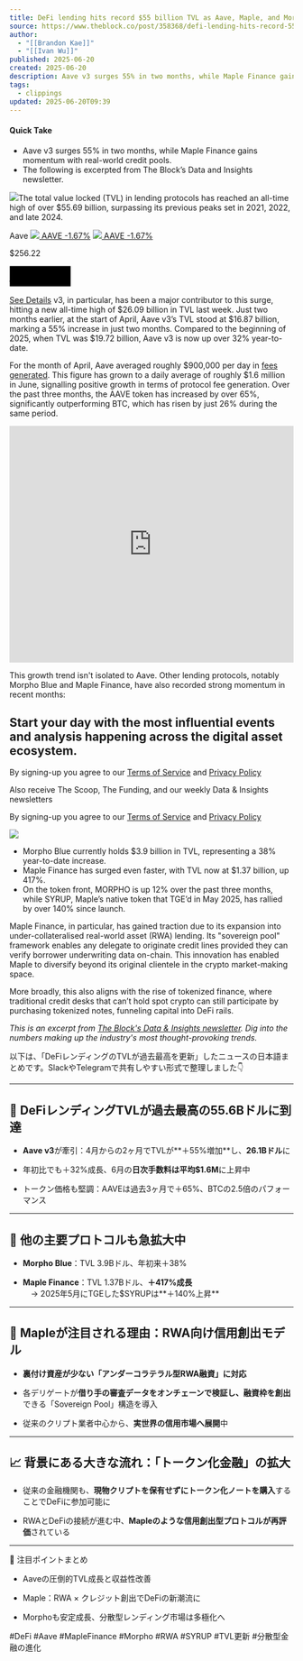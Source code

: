```yaml
---
title: DeFi lending hits record $55 billion TVL as Aave, Maple, and Morpho lead the charge
source: https://www.theblock.co/post/358368/defi-lending-hits-record-55-billion-tvl-as-aave-maple-and-morpho-lead-the-charge
author:
  - "[[Brandon Kae]]"
  - "[[Ivan Wu]]"
published: 2025-06-20
created: 2025-06-20
description: Aave v3 surges 55% in two months, while Maple Finance gains momentum with real-world credit pools.
tags:
  - clippings
updated: 2025-06-20T09:39
---
```

#### Quick Take

- Aave v3 surges 55% in two months, while Maple Finance gains momentum with real-world credit pools.
- The following is excerpted from The Block’s Data and Insights newsletter.


![](https://www.tbstat.com/cdn-cgi/image/format=webp,q=50/wp/uploads/2023/03/20230309_Aave_News-1200x675.jpg)The total value locked (TVL) in lending protocols has reached an all-time high of over $55.69 billion, surpassing its previous peaks set in 2021, 2022, and late 2024. 

Aave  [![](https://www.tbstat.com/cdn-cgi/image/format=webp,q=40/wp/uploads/2023/10/AAVE.png) AAVE \-1.67%](https://www.theblock.co/price/72131/aave-aave-usd) [![](https://www.tbstat.com/wp/uploads/2023/10/AAVE.png) AAVE \-1.67%](https://www.theblock.co/price/72131/aave-aave-usd)

$256.22

<svg version="1.1" class="highcharts-root" xmlns="http://www.w3.org/2000/svg" width="110" height="38" viewBox="0 0 110 38"><desc>Created with Highcharts 9.3.3</desc><defs><clipPath id="highcharts-j7bg8tp-4675-"><rect x="0" y="0" width="98" height="26"></rect></clipPath><clipPath id="highcharts-j7bg8tp-4964-"><rect x="0" y="0" width="98" height="26"></rect></clipPath></defs><rect class="highcharts-background" x="0.5" y="0.5" width="108" height="36" rx="0" ry="0"></rect><rect class="highcharts-plot-background" x="6" y="6" width="98" height="26"></rect><rect class="highcharts-plot-border" data-z-index="1" x="5.5" y="5.5" width="99" height="27"></rect><g class="highcharts-series-group" data-z-index="3"><g class="highcharts-series highcharts-series-0 highcharts-line-series highcharts-color-1" data-z-index="0.1" transform="translate(6,6) scale(1 1)" clip-path="url(#highcharts-j7bg8tp-4964-)"><path d="M 0.96078431372549 8.636391559626972 L 1.2220824499765 9.228871836372413 L 1.630779534882 9.946009877915351 L 1.8987776233446 10.451876019037055 L 2.3030080734424 11.238808803483904 L 2.5654228683954 11.508654777741501 L 2.9696533184932 12.349222296407039 L 3.2387680656577 12.196470477257188 L 3.6295986113324 11.579184949421485 L 3.9087632868142 11.216369868696527 L 4.2482275322002 10.90816026108315 L 4.6457580300864 10.917138444517786 L 4.9182227533568 11.319300458236707 L 5.314636592541 11.66149538497104 L 5.7132837491292 10.396666598863266 L 5.9846318136976 8.714718860812656 L 6.2537465608621 6.9273202809052385 L 6.6512770587483 6.232041162208819 L 6.9248584407206 5.749942756101991 L 7.3223889386068 5.802823178608538 L 7.597086979281 6.565613025709055 L 7.996850794571 7.1464030877861155 L 8.3296150877454 8.310507127925778 L 8.5920298826984 9.730401329821671 L 9.0029602850078 11.893465249220448 L 9.2687250560665 11.536413657037318 L 9.6640222365489 11.191926175428744 L 9.9320203250115 11.094881010192243 L 10.341834068619 11.334254122689954 L 10.605365522274 11.71476331086863 L 11.000662702756 11.987318431378833 L 11.27536074343 11.54478112573765 L 11.681824510932 11.77092908555473 L 11.950939258097 12.119816248531297 L 12.287053527377 11.81909940338369 L 12.675650755648 10.331304569547534 L 13.086581157957 11.153468046481374 L 13.34899595291 11.767246765128052 L 13.625927310988 11.911675144793191 L 14.027924443682 11.976956225978917 L 14.295922532144 11.820298596404385 L 14.688986395223 10.928964845313144 L 14.962567777195 10.05343920686824 L 15.360098275081 10.434144019117072 L 15.633679657054 10.99528884875181 L 16.028976837536 11.380207039084956 L 16.363974448114 11.077691927280434 L 16.631972536577 10.756394600069935 L 17.037319645377 10.864583494666801 L 17.301967757733 10.365659932360074 L 17.706198207831 10.190018967459839 L 17.985362883313 9.736133600617698 L 18.379543405093 9.757988269259137 L 18.652008128364 10.32607593639366 L 19.048421967548 10.43875372650405 L 19.317536714713 10.596385069255204 L 19.720650506108 10.90743342162859 L 19.991998570677 10.510224141434758 L 20.326996181255 10.257618477877143 L 20.727876655247 11.148670091970825 L 20.999224719816 10.896198062041869 L 21.387821948086 11.159259478644312 L 21.661403330059 11.973156568857378 L 22.062283804051 12.852690354068976 L 22.332515209917 13.477294124668477 L 22.734512342611 13.713873007227834 L 23.133159499199 13.889666374123806 L 23.404507563767 13.193858403743336 L 23.670272334826 12.78334728261002 L 24.067802832712 12.316672873081927 L 24.411733712906 12.179239049099012 L 24.683081777475 11.142216897399635 L 25.078378957957 10.611439305647291 L 25.343027070314 10.63925251621108 L 25.752840813921 9.839826790903775 L 26.021955561086 9.541701823630266 L 26.422836035078 8.934087508376546 L 26.681900853925 8.809188377962581 L 27.089481280128 9.245582935837746 L 27.360829344697 9.412370426695258 L 27.757243183881 9.59406623590072 L 28.049807763786 10.009014514533648 L 28.495354585855 9.281415315431413 L 28.766702650424 9.353725111841246 L 29.029117445377 10.249308237004444 L 29.427764601965 10.89571328297768 L 29.702462642639 11.532795670859665 L 30.106693092737 12.274416295923487 L 30.376924498603 11.799702378643577 L 30.776688313893 11.33502021160959 L 31.039103108846 11.445057394143028 L 31.437750265434 11.636531221142505 L 31.84644735034 12.550881752081397 L 32.109978803995 12.724537374096437 L 32.450559708083 11.73188760602828 L 32.720791113949 11.072647010622903 L 33.111621659624 10.816820393355531 L 33.386319700298 10.711895609983102 L 33.780500222078 9.975846125286385 L 34.052964945349 9.783615546181966 L 34.454962078043 9.557971565727968 L 34.728543460015 8.977133061179146 L 35.130540592709 8.562161016006609 L 35.39183872896 8.772712247826995 L 35.792719202952 8.812725083589019 L 36.075233854539 9.06305517885307 L 36.407998147714 8.934996332873776 L 36.801062010792 8.673604602362285 L 37.080226686274 7.928376132351534 L 37.468823914545 7.4356873201209055 L 37.739055320412 6.605144174831725 L 38.146635746615 5.885113220653647 L 38.407933882866 5.85900729782864 L 38.816630967772 6.0574938476247375 L 39.084629056234 5.848028643838198 L 39.476576260611 5.569965424539962 L 39.746807666477 5.624896530189623 L 40.153271433979 6.5017403002072705 L 40.480452433644 6.218999571669535 L 40.758500450424 6.038771636909864 L 41.152680972204 6.427493565676738 L 41.42849567158 5.914723979250411 L 41.832726121678 5.044972004004816 L 42.102957527544 4.310161402178711 L 42.501604684133 3.7191571330799285 L 42.764019479086 3.2730884525752266 L 43.16043331827 3.2351638233567 L 43.431781382838 2.086597294694794 L 43.840478467744 1.818796063388863 L 44.11629316712 2.1278689304950156 L 44.573006576208 1.8623988553917883 L 44.843237982075 2.079374756525567 L 45.113469387941 1.676390033547726 L 45.509883227125 1.3536421985929614 L 45.912997018521 1.4849213128230474 L 46.183228424388 0.6488833690241123 L 46.585225557082 0.12162609484495235 L 46.85099032814 0.5629530218257308 L 47.116755099199 0.3586736287783765 L 47.517635573191 1.2331314747126925 L 47.796800248673 0.5966334518561283 L 48.196564063963 0 L 48.530445015839 0.7617177057239992 L 48.792859810792 1.8913927861392708 L 49.194856943486 2.0608241047011653 L 49.469554984161 2.2043592263695295 L 49.863735505941 2.366549968197255 L 50.142900181423 2.5678872345328045 L 50.541547338011 2.7171092406902524 L 50.80172881556 2.946850763833094 L 51.205959265658 3.7962539707027396 L 51.478423988928 4.330440020244755 L 51.871487852007 3.967261285704218 L 52.159585797104 3.770619534654564 L 52.483416820663 4.157908831819274 L 52.886530612059 4.977220350707892 L 53.157878676627 4.187562452046791 L 53.552059198408 3.563354296683446 L 53.82564058038 3.497903777497058 L 54.223171078266 3.4951804281788093 L 54.491169166729 2.8855356309471496 L 54.888699664615 3.233916316706285 L 55.168980998799 4.190090876610991 L 55.563161520579 5.266181684626023 L 55.832276267744 4.85140092211002 L 56.23539005914 4.329129122133985 L 56.56592103491 4.672813007373826 L 56.841735734286 4.848153517872152 L 57.238149573471 5.334971230408694 L 57.506147661933 6.093427635398736 L 57.911494770733 6.0954997749778705 L 58.172792906984 5.980622631390599 L 58.577023357082 6.2868813654635325 L 58.843904786842 7.501192234087899 L 59.24813523694 8.166818947410526 L 59.645665734826 10.724372170304054 L 59.920363775501 11.90530852532234 L 60.193945157473 13.788265806412523 L 60.523359474541 14.82533547528587 L 60.926473265937 15.272892557017228 L 61.192238036996 16.37206097237095 L 61.590885193584 20.048051886245567 L 61.862233258153 20.666151506550623 L 62.261997073443 20.15824780536013 L 62.528878503203 21.433533450463408 L 62.933108953301 21.963855322592913 L 63.196640406956 22.20832353552771 L 63.596404222246 23.862707699434704 L 63.868868945516 24.74742827569671 L 64.271982736912 24.76190476190476 L 64.608097006192 24.43423428862201 L 64.882795046867 23.539936018461187 L 65.274742251243 22.26292148591406 L 65.548323633215 21.77139910822718 L 65.9447374724 21.753413904095325 L 66.220552171776 21.016078853224467 L 66.623665963172 21.292940315886984 L 66.882730782019 22.057279647618717 L 67.291427866924 22.43556452985812 L 67.553842661877 22.087610479506864 L 67.962539746783 22.726882250172252 L 68.231654493947 23.362538432249295 L 68.566652104526 23.279547427170073 L 68.954132674094 22.711407708323396 L 69.227714056067 22.42422641223657 L 69.629711188761 21.988402001647813 L 69.896592618521 22.09163987571229 L 70.307523020831 22.08449102160184 L 70.572171133188 22.925591136669894 L 70.969701631074 23.570246744630076 L 71.242166354344 23.38846747530566 L 71.640813510932 23.366736020053303 L 71.909928258097 23.987967311729374 L 72.3175086843 24.153270420499354 L 72.645806342667 24.076782629654318 L 72.919387724639 23.89793662654852 L 73.316918222525 23.880075466735327 L 73.592732921902 24.14503376212686 L 73.99138007849 24.636581910595485 L 74.253794873443 24.34518270656687 L 74.65802532354 22.944433705031592 L 74.932723364215 20.41151721037888 L 75.333603838207 18.54734373554302 L 75.593785315756 18.3366349791313 L 76.002482400661 18.646564820292085 L 76.270480489124 19.35452605822903 L 76.599894806192 19.891445822931324 L 77.007475232396 18.265307558724775 L 77.276589979561 17.954348708220405 L 77.675237136149 18.253203139566445 L 77.943235224611 18.561326397214216 L 78.344115698603 18.632765744150333 L 78.612113787066 18.964447329568536 L 79.01411091976 20.005525582929696 L 79.283225666924 20.541178564713825 L 79.679639506109 20.7732857506649 L 79.954337546783 21.02275467177433 L 80.358567996881 20.585327772584286 L 80.686865655247 20.148536806620005 L 80.957097061114 20.621327423328758 L 81.361327511212 20.007701125308227 L 81.624858964867 19.316238598071923 L 82.023506121455 18.58499427107723 L 82.294854186023 18.475486370758563 L 82.703551270929 19.207368161471123 L 82.973782676795 19.75007995207525 L 83.370196515979 20.39960036769721 L 83.767727013865 20.1953188475088 L 84.03684176103 20.014635687877956 L 84.304839849493 19.92110894398231 L 84.637604142667 19.636617769898347 L 85.040717934063 19.185282831635156 L 85.317649292141 18.846674794845683 L 85.711829813921 18.152285669444296 L 85.98317787849 18.273610372071744 L 86.379591717674 18.801841717284532 L 86.648706464839 18.775161137347066 L 87.05517023234 19.437187686898522 L 87.320935003399 20.067155160573794 L 87.725165453497 20.30612800296968 L 87.990930224556 20.349401653659687 L 88.397393992057 20.587159561131845 L 88.72345833302 20.58654106945247 L 89.002623008502 20.48445596819366 L 89.40127016509 20.9944217429315 L 89.667034936149 20.9120027828184 L 90.069032068843 20.6139630647023 L 90.332563522498 19.95978298189391 L 90.737910631297 20.197374041694264 L 91.008142037164 19.77796262918379 L 91.40567253505 19.601049432384297 L 91.682603893128 19.214509301163645 L 92.081251049716 19.427816935631707 L 92.342549185967 19.762026179274912 L 92.685363407459 18.81803995495281 L 93.086243881451 18.167492838320108 L 93.353125311212 17.83449376290654 L 93.756239102607 16.916807756518786 L 94.020887214964 16.960511714630485 L 94.425117665062 16.928542220595254 L 94.693115753525 16.439893689552527 L 95.092879568815 15.215600704003691 L 95.361994315979 14.756064780018809 L 95.766224766077 14.018592112824807 L 96.033106195838 13.808670720869447 L 96.426170058916 14.113912744056226 L 96.77010093911 14.894700936762227 L 97.039215686275 14.87789587859849" class="highcharts-graph" data-z-index="1"></path><path d="M 0.96078431372549 8.636391559626972 L 1.2220824499765 9.228871836372413 L 1.630779534882 9.946009877915351 L 1.8987776233446 10.451876019037055 L 2.3030080734424 11.238808803483904 L 2.5654228683954 11.508654777741501 L 2.9696533184932 12.349222296407039 L 3.2387680656577 12.196470477257188 L 3.6295986113324 11.579184949421485 L 3.9087632868142 11.216369868696527 L 4.2482275322002 10.90816026108315 L 4.6457580300864 10.917138444517786 L 4.9182227533568 11.319300458236707 L 5.314636592541 11.66149538497104 L 5.7132837491292 10.396666598863266 L 5.9846318136976 8.714718860812656 L 6.2537465608621 6.9273202809052385 L 6.6512770587483 6.232041162208819 L 6.9248584407206 5.749942756101991 L 7.3223889386068 5.802823178608538 L 7.597086979281 6.565613025709055 L 7.996850794571 7.1464030877861155 L 8.3296150877454 8.310507127925778 L 8.5920298826984 9.730401329821671 L 9.0029602850078 11.893465249220448 L 9.2687250560665 11.536413657037318 L 9.6640222365489 11.191926175428744 L 9.9320203250115 11.094881010192243 L 10.341834068619 11.334254122689954 L 10.605365522274 11.71476331086863 L 11.000662702756 11.987318431378833 L 11.27536074343 11.54478112573765 L 11.681824510932 11.77092908555473 L 11.950939258097 12.119816248531297 L 12.287053527377 11.81909940338369 L 12.675650755648 10.331304569547534 L 13.086581157957 11.153468046481374 L 13.34899595291 11.767246765128052 L 13.625927310988 11.911675144793191 L 14.027924443682 11.976956225978917 L 14.295922532144 11.820298596404385 L 14.688986395223 10.928964845313144 L 14.962567777195 10.05343920686824 L 15.360098275081 10.434144019117072 L 15.633679657054 10.99528884875181 L 16.028976837536 11.380207039084956 L 16.363974448114 11.077691927280434 L 16.631972536577 10.756394600069935 L 17.037319645377 10.864583494666801 L 17.301967757733 10.365659932360074 L 17.706198207831 10.190018967459839 L 17.985362883313 9.736133600617698 L 18.379543405093 9.757988269259137 L 18.652008128364 10.32607593639366 L 19.048421967548 10.43875372650405 L 19.317536714713 10.596385069255204 L 19.720650506108 10.90743342162859 L 19.991998570677 10.510224141434758 L 20.326996181255 10.257618477877143 L 20.727876655247 11.148670091970825 L 20.999224719816 10.896198062041869 L 21.387821948086 11.159259478644312 L 21.661403330059 11.973156568857378 L 22.062283804051 12.852690354068976 L 22.332515209917 13.477294124668477 L 22.734512342611 13.713873007227834 L 23.133159499199 13.889666374123806 L 23.404507563767 13.193858403743336 L 23.670272334826 12.78334728261002 L 24.067802832712 12.316672873081927 L 24.411733712906 12.179239049099012 L 24.683081777475 11.142216897399635 L 25.078378957957 10.611439305647291 L 25.343027070314 10.63925251621108 L 25.752840813921 9.839826790903775 L 26.021955561086 9.541701823630266 L 26.422836035078 8.934087508376546 L 26.681900853925 8.809188377962581 L 27.089481280128 9.245582935837746 L 27.360829344697 9.412370426695258 L 27.757243183881 9.59406623590072 L 28.049807763786 10.009014514533648 L 28.495354585855 9.281415315431413 L 28.766702650424 9.353725111841246 L 29.029117445377 10.249308237004444 L 29.427764601965 10.89571328297768 L 29.702462642639 11.532795670859665 L 30.106693092737 12.274416295923487 L 30.376924498603 11.799702378643577 L 30.776688313893 11.33502021160959 L 31.039103108846 11.445057394143028 L 31.437750265434 11.636531221142505 L 31.84644735034 12.550881752081397 L 32.109978803995 12.724537374096437 L 32.450559708083 11.73188760602828 L 32.720791113949 11.072647010622903 L 33.111621659624 10.816820393355531 L 33.386319700298 10.711895609983102 L 33.780500222078 9.975846125286385 L 34.052964945349 9.783615546181966 L 34.454962078043 9.557971565727968 L 34.728543460015 8.977133061179146 L 35.130540592709 8.562161016006609 L 35.39183872896 8.772712247826995 L 35.792719202952 8.812725083589019 L 36.075233854539 9.06305517885307 L 36.407998147714 8.934996332873776 L 36.801062010792 8.673604602362285 L 37.080226686274 7.928376132351534 L 37.468823914545 7.4356873201209055 L 37.739055320412 6.605144174831725 L 38.146635746615 5.885113220653647 L 38.407933882866 5.85900729782864 L 38.816630967772 6.0574938476247375 L 39.084629056234 5.848028643838198 L 39.476576260611 5.569965424539962 L 39.746807666477 5.624896530189623 L 40.153271433979 6.5017403002072705 L 40.480452433644 6.218999571669535 L 40.758500450424 6.038771636909864 L 41.152680972204 6.427493565676738 L 41.42849567158 5.914723979250411 L 41.832726121678 5.044972004004816 L 42.102957527544 4.310161402178711 L 42.501604684133 3.7191571330799285 L 42.764019479086 3.2730884525752266 L 43.16043331827 3.2351638233567 L 43.431781382838 2.086597294694794 L 43.840478467744 1.818796063388863 L 44.11629316712 2.1278689304950156 L 44.573006576208 1.8623988553917883 L 44.843237982075 2.079374756525567 L 45.113469387941 1.676390033547726 L 45.509883227125 1.3536421985929614 L 45.912997018521 1.4849213128230474 L 46.183228424388 0.6488833690241123 L 46.585225557082 0.12162609484495235 L 46.85099032814 0.5629530218257308 L 47.116755099199 0.3586736287783765 L 47.517635573191 1.2331314747126925 L 47.796800248673 0.5966334518561283 L 48.196564063963 0 L 48.530445015839 0.7617177057239992 L 48.792859810792 1.8913927861392708 L 49.194856943486 2.0608241047011653 L 49.469554984161 2.2043592263695295 L 49.863735505941 2.366549968197255 L 50.142900181423 2.5678872345328045 L 50.541547338011 2.7171092406902524 L 50.80172881556 2.946850763833094 L 51.205959265658 3.7962539707027396 L 51.478423988928 4.330440020244755 L 51.871487852007 3.967261285704218 L 52.159585797104 3.770619534654564 L 52.483416820663 4.157908831819274 L 52.886530612059 4.977220350707892 L 53.157878676627 4.187562452046791 L 53.552059198408 3.563354296683446 L 53.82564058038 3.497903777497058 L 54.223171078266 3.4951804281788093 L 54.491169166729 2.8855356309471496 L 54.888699664615 3.233916316706285 L 55.168980998799 4.190090876610991 L 55.563161520579 5.266181684626023 L 55.832276267744 4.85140092211002 L 56.23539005914 4.329129122133985 L 56.56592103491 4.672813007373826 L 56.841735734286 4.848153517872152 L 57.238149573471 5.334971230408694 L 57.506147661933 6.093427635398736 L 57.911494770733 6.0954997749778705 L 58.172792906984 5.980622631390599 L 58.577023357082 6.2868813654635325 L 58.843904786842 7.501192234087899 L 59.24813523694 8.166818947410526 L 59.645665734826 10.724372170304054 L 59.920363775501 11.90530852532234 L 60.193945157473 13.788265806412523 L 60.523359474541 14.82533547528587 L 60.926473265937 15.272892557017228 L 61.192238036996 16.37206097237095 L 61.590885193584 20.048051886245567 L 61.862233258153 20.666151506550623 L 62.261997073443 20.15824780536013 L 62.528878503203 21.433533450463408 L 62.933108953301 21.963855322592913 L 63.196640406956 22.20832353552771 L 63.596404222246 23.862707699434704 L 63.868868945516 24.74742827569671 L 64.271982736912 24.76190476190476 L 64.608097006192 24.43423428862201 L 64.882795046867 23.539936018461187 L 65.274742251243 22.26292148591406 L 65.548323633215 21.77139910822718 L 65.9447374724 21.753413904095325 L 66.220552171776 21.016078853224467 L 66.623665963172 21.292940315886984 L 66.882730782019 22.057279647618717 L 67.291427866924 22.43556452985812 L 67.553842661877 22.087610479506864 L 67.962539746783 22.726882250172252 L 68.231654493947 23.362538432249295 L 68.566652104526 23.279547427170073 L 68.954132674094 22.711407708323396 L 69.227714056067 22.42422641223657 L 69.629711188761 21.988402001647813 L 69.896592618521 22.09163987571229 L 70.307523020831 22.08449102160184 L 70.572171133188 22.925591136669894 L 70.969701631074 23.570246744630076 L 71.242166354344 23.38846747530566 L 71.640813510932 23.366736020053303 L 71.909928258097 23.987967311729374 L 72.3175086843 24.153270420499354 L 72.645806342667 24.076782629654318 L 72.919387724639 23.89793662654852 L 73.316918222525 23.880075466735327 L 73.592732921902 24.14503376212686 L 73.99138007849 24.636581910595485 L 74.253794873443 24.34518270656687 L 74.65802532354 22.944433705031592 L 74.932723364215 20.41151721037888 L 75.333603838207 18.54734373554302 L 75.593785315756 18.3366349791313 L 76.002482400661 18.646564820292085 L 76.270480489124 19.35452605822903 L 76.599894806192 19.891445822931324 L 77.007475232396 18.265307558724775 L 77.276589979561 17.954348708220405 L 77.675237136149 18.253203139566445 L 77.943235224611 18.561326397214216 L 78.344115698603 18.632765744150333 L 78.612113787066 18.964447329568536 L 79.01411091976 20.005525582929696 L 79.283225666924 20.541178564713825 L 79.679639506109 20.7732857506649 L 79.954337546783 21.02275467177433 L 80.358567996881 20.585327772584286 L 80.686865655247 20.148536806620005 L 80.957097061114 20.621327423328758 L 81.361327511212 20.007701125308227 L 81.624858964867 19.316238598071923 L 82.023506121455 18.58499427107723 L 82.294854186023 18.475486370758563 L 82.703551270929 19.207368161471123 L 82.973782676795 19.75007995207525 L 83.370196515979 20.39960036769721 L 83.767727013865 20.1953188475088 L 84.03684176103 20.014635687877956 L 84.304839849493 19.92110894398231 L 84.637604142667 19.636617769898347 L 85.040717934063 19.185282831635156 L 85.317649292141 18.846674794845683 L 85.711829813921 18.152285669444296 L 85.98317787849 18.273610372071744 L 86.379591717674 18.801841717284532 L 86.648706464839 18.775161137347066 L 87.05517023234 19.437187686898522 L 87.320935003399 20.067155160573794 L 87.725165453497 20.30612800296968 L 87.990930224556 20.349401653659687 L 88.397393992057 20.587159561131845 L 88.72345833302 20.58654106945247 L 89.002623008502 20.48445596819366 L 89.40127016509 20.9944217429315 L 89.667034936149 20.9120027828184 L 90.069032068843 20.6139630647023 L 90.332563522498 19.95978298189391 L 90.737910631297 20.197374041694264 L 91.008142037164 19.77796262918379 L 91.40567253505 19.601049432384297 L 91.682603893128 19.214509301163645 L 92.081251049716 19.427816935631707 L 92.342549185967 19.762026179274912 L 92.685363407459 18.81803995495281 L 93.086243881451 18.167492838320108 L 93.353125311212 17.83449376290654 L 93.756239102607 16.916807756518786 L 94.020887214964 16.960511714630485 L 94.425117665062 16.928542220595254 L 94.693115753525 16.439893689552527 L 95.092879568815 15.215600704003691 L 95.361994315979 14.756064780018809 L 95.766224766077 14.018592112824807 L 96.033106195838 13.808670720869447 L 96.426170058916 14.113912744056226 L 96.77010093911 14.894700936762227 L 97.039215686275 14.87789587859849" visibility="visible" data-z-index="2" class="highcharts-tracker-line"></path></g><g class="highcharts-markers highcharts-series-0 highcharts-line-series highcharts-color-1 highcharts-tracker" data-z-index="0.1" transform="translate(6,6) scale(1 1)" clip-path="none"></g></g><text x="55" text-anchor="middle" class="highcharts-title" data-z-index="4" y="21"></text><text x="55" text-anchor="middle" class="highcharts-subtitle" data-z-index="4" y="25"></text><text x="6" text-anchor="start" class="highcharts-caption" data-z-index="4" y="49"></text><text x="100" class="highcharts-credits" text-anchor="end" data-z-index="8" y="33">Highcharts.com</text></svg>

[See Details](https://www.theblock.co/price/72131/aave-aave-usd) v3, in particular, has been a major contributor to this surge, hitting a new all-time high of $26.09 billion in TVL last week. Just two months earlier, at the start of April, Aave v3’s TVL stood at $16.87 billion, marking a 55% increase in just two months. Compared to the beginning of 2025, when TVL was $19.72 billion, Aave v3 is now up over 32% year-to-date.

For the month of April, Aave averaged roughly $900,000 per day in [fees generated](https://u24517827.ct.sendgrid.net/ls/click?upn=u001.PFWtwpR3WGGRVfJM1hnZFD-2BrOZyUshTiwo5j9XwRVStb-2FMlUyHTffJBoqwlx5lWtnmak-2BCQw4I5mKYR2CWkE6D2ZrG8Tf3J2YLChLArdWuCD8bkbuBYVmiI3aFhBgNg6a0Rcf0HLQPx82VvvskgsYw-3D-3DfvDf_s8BUiO1ZTfus-2F6WvS42hzaDcZHlxPMpjV1dBT32YHwSK-2BSJj30FIDtkLzuZiN0ehA8E8LvSMPscwelM5nXNP-2BOfa2otqQf1B58O0k2kCce5oJyuf836phB23-2BoOCGb63ohbQ3FQgNZY-2BopqjimnmTVhjZQPFSqsxBjMR8GHO-2FCsWW65ZDS3rwo9d40vCxxA31v-2FNY3b21wq7Dm7GQ5xhqxKCekFOIEccR7PdNF7DTNP0aezhQM39uxvsPf4gAbd8WySE2Boc2Gw-2Fm5uSXDAVFHlIiqoaMk3xLqhiGgrmQkJVCyqXdXUu-2Byzujlbzl-2FlfhK40WqIqRpVC61IubVPEZ0cHs7tlzh7K-2F1JwhXfBF4qZtXtkuDevxhMOf5o-2BwEFzh7EduKZfGN-2FYfufWSvu-2FPdJk4t68KCdivh-2FwG7-2FwfHzXsmlag4Wc-2FFTG-2BzueSEfTlKMHHfQUtGp1fJz4cA55twuvwdVMOkLcGDOKQGCMk-2BHX3nTtQ4RPdEyYCIx4HSxOb94aUzp7eFJot8JFD1FR1WKg7Qpq-2Fn3M7bXwhJ-2B-2BY0vtqd6s2M1tO33KJA30sUuVtPdJXu9OLxz1wPZ3qoI5p56tuyggJIMaPEfjyVBNt6bajMgrNaOUZeKwjZwdnTMq2OeTyI2PRAVT-2BBbQPKYyIpin2B7ShtyCPEmqNzs-2B10oS2mHkg8PzmVJVudYV3h3RKpqFy-2F1xfCWCXzjutMrxaj3QHhT6i9a6ACZq6xaBIIH1tVtrXNPdTDsHJx431-2Fl25VHPZ8gJQZgbv0GeZwcoLvbvftZ9eGaCGF-2B8TzrLKqYTH0FSrQp0vZed-2Fg2ovseGlyZP8sVyW9qQd46JXx4VJZxdkslsI5V-2FLAoSvnaUpY264hC0ZIaescmdunCHPPVj6ctmaXYhtKmxK0bFIz-2Fmeeden1wQWq3k9Pt9d8R3NgY8zs1ONNR8og96anuQGfz7ZEeX9g615FFoil7b9cUO6lGdUIKltZ5eVPTA4gZ29KM-3D). This figure has grown to a daily average of roughly $1.6 million in June, signalling positive growth in terms of protocol fee generation. Over the past three months, the AAVE token has increased by over 65%, significantly outperforming BTC, which has risen by just 26% during the same period.

<iframe frameborder="0" height="420" src="https://www.theblock.co/data/decentralized-finance/total-value-locked-tvl/total-value-locked-by-category/embed" title="Value Locked by Category" width="100%" data-v-4d31dc9a=""></iframe>

This growth trend isn't isolated to Aave. Other lending protocols, notably Morpho Blue and Maple Finance, have also recorded strong momentum in recent months:

## Start your day with the most influential events and analysis happening across the digital asset ecosystem.

By signing-up you agree to our [Terms of Service](https://www.theblock.co/terms-service) and [Privacy Policy](https://www.theblock.co/privacy-policy)

 

Also receive The Scoop, The Funding, and our weekly Data & Insights newsletters

By signing-up you agree to our [Terms of Service](https://www.theblock.co/terms-service) and [Privacy Policy](https://www.theblock.co/privacy-policy)

![](https://www.theblock.co/_nuxt/img/Daily.b808ff9.png)

- Morpho Blue currently holds $3.9 billion in TVL, representing a 38% year-to-date increase.
- Maple Finance has surged even faster, with TVL now at $1.37 billion, up 417%.
- On the token front, MORPHO is up 12% over the past three months, while SYRUP, Maple’s native token that TGE’d in May 2025, has rallied by over 140% since launch.

Maple Finance, in particular, has gained traction due to its expansion into under-collateralised real-world asset (RWA) lending. Its "sovereign pool" framework enables any delegate to originate credit lines provided they can verify borrower underwriting data on-chain. This innovation has enabled Maple to diversify beyond its original clientele in the crypto market-making space.

More broadly, this also aligns with the rise of tokenized finance, where traditional credit desks that can’t hold spot crypto can still participate by purchasing tokenized notes, funneling capital into DeFi rails.

*This is an excerpt from [The Block's Data & Insights newsletter](https://www.theblock.co/newsletters). Dig into the numbers making up the industry's most thought-provoking trends.*


以下は、「DeFiレンディングのTVLが過去最高を更新」したニュースの日本語まとめです。SlackやTelegramで共有しやすい形式で整理しました👇

---

## 💸 DeFiレンディングTVLが過去最高の**55.6Bドル**に到達

- **Aave v3**が牽引：4月からの2ヶ月でTVLが**＋55%増加**し、**26.1Bドル**に
    
- 年初比でも＋32%成長、6月の**日次手数料は平均$1.6M**に上昇中
    
- トークン価格も堅調：AAVEは過去3ヶ月で＋65%、BTCの2.5倍のパフォーマンス
    

---

## 🚀 他の主要プロトコルも急拡大中

- **Morpho Blue**：TVL 3.9Bドル、年初来＋38%
    
- **Maple Finance**：TVL 1.37Bドル、**＋417%成長**  
    　→ 2025年5月にTGEした$SYRUPは**＋140%上昇**
    

---

## 🧠 Mapleが注目される理由：RWA向け信用創出モデル

- **裏付け資産が少ない「アンダーコラテラル型RWA融資」に対応**
    
- 各デリゲートが**借り手の審査データをオンチェーンで検証し、融資枠を創出**できる「Sovereign Pool」構造を導入
    
- 従来のクリプト業者中心から、**実世界の信用市場へ展開**中
    

---

## 📈 背景にある大きな流れ：**「トークン化金融」の拡大**

- 従来の金融機関も、**現物クリプトを保有せずにトークン化ノートを購入**することでDeFiに参加可能に
    
- RWAとDeFiの接続が進む中、**Mapleのような信用創出型プロトコルが再評価**されている
    

---

📌 注目ポイントまとめ

- Aaveの圧倒的TVL成長と収益性改善
    
- Maple：RWA × クレジット創出でDeFiの新潮流に
    
- Morphoも安定成長、分散型レンディング市場は多極化へ
    

#DeFi #Aave #MapleFinance #Morpho #RWA #SYRUP #TVL更新 #分散型金融の進化